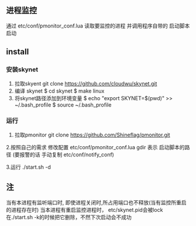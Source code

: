 ## 进程监控
通过 etc/conf/pmonitor_conf.lua 读取要监控的进程
并调用程序自带的 启动脚本 启动 

## install 
### 安装skynet
1. 拉取skyent 
git clone https://github.com/cloudwu/skynet.git
2. 编译 skynet 
$ cd skynet 
$ make linux 
3. 将skynet路径添加到环境变量 
$ echo "export SKYNET=$(pwd)" >> ~/.bash_profile
$ source ~/.bash_profile

### 运行
1. 拉取pmonitor
git clone https://github.com/Shineflag/pmonitor.git

2.按照自己的需求 修改配置
etc/conf/pmonitor_conf.lua
gdir 表示 启动脚本的路径
(要报警的话 手动复制 etc/conf/notify_conf)

3.运行 
./start.sh -d


## 注
当有本进程有监听端口时, 
即使进程关闭时,所占用端口也不释放(当有监控所重启的进程存在时)
当本进程有重启监控进程时， etc/skynet.pid会被lock
在./start.sh -k的时候把它删除，不然下次启动会不成功


